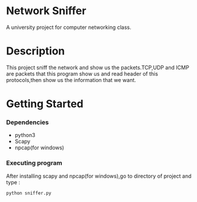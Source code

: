 # Network Sniffer
 A university project for computer networking class.
 # Description
 This project sniff the network and show us the packets.TCP,UDP and ICMP are packets that this program show us and read header of this protocols,then show us the information that we want.
 # Getting Started
 ### Dependencies
 * python3
 * Scapy
 * npcap(for windows)
### Executing program
After installing scapy and npcap(for windows),go to directory of project and type :
```
python sniffer.py
```